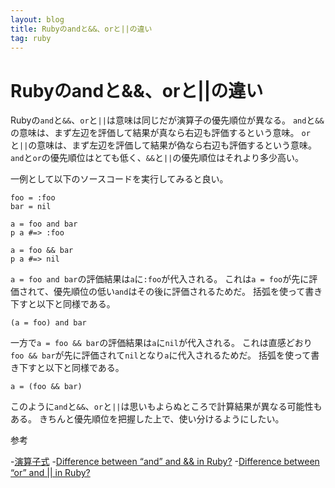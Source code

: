 ```yaml
---
layout: blog
title: Rubyのandと&&、orと||の違い
tag: ruby
---
```


# Rubyのandと&&、orと||の違い

Rubyの`and`と`&&`、`or`と`||`は意味は同じだが演算子の優先順位が異なる。
`and`と`&&`の意味は、まず左辺を評価して結果が真なら右辺も評価するという意味。
`or`と`||`の意味は、まず左辺を評価して結果が偽なら右辺も評価するという意味。
`and`と`or`の優先順位はとても低く、`&&`と`||`の優先順位はそれより多少高い。

一例として以下のソースコードを実行してみると良い。

~~~~
foo = :foo
bar = nil

a = foo and bar
p a #=> :foo

a = foo && bar
p a #=> nil
~~~~

`a = foo and bar`の評価結果は`a`に`:foo`が代入される。
これは`a = foo`が先に評価されて、優先順位の低い`and`はその後に評価されるためだ。
括弧を使って書き下すと以下と同様である。

~~~~
(a = foo) and bar
~~~~

一方で`a = foo && bar`の評価結果は`a`に`nil`が代入される。
これは直感どおり`foo && bar`が先に評価されて`nil`となり`a`に代入されるためだ。
括弧を使って書き下すと以下と同様である。

~~~~
a = (foo && bar)
~~~~

このように`and`と`&&`、`or`と`||`は思いもよらぬところで計算結果が異なる可能性もある。
きちんと優先順位を把握した上で、使い分けるようにしたい。

参考

-[演算子式](http://docs.ruby-lang.org/ja/1.9.3/doc/spec=2foperator.html)
-[Difference between “and” and && in Ruby?](http://stackoverflow.com/questions/1426826/difference-between-and-and-in-ruby)
-[Difference between “or” and || in Ruby?](http://stackoverflow.com/questions/2083112/difference-between-or-and-in-ruby)
